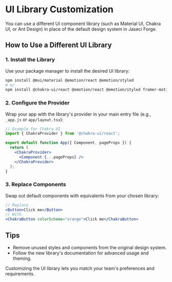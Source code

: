 # UI Library Customization

You can use a different UI component library (such as Material UI, Chakra UI, or Ant Design) in place of the default design system in Jaseci Forge.

## How to Use a Different UI Library

### 1. Install the Library
Use your package manager to install the desired UI library:

```bash
npm install @mui/material @emotion/react @emotion/styled
# or
npm install @chakra-ui/react @emotion/react @emotion/styled framer-motion
```

### 2. Configure the Provider
Wrap your app with the library's provider in your main entry file (e.g., `_app.js` or `app/layout.tsx`):

```jsx
// Example for Chakra UI
import { ChakraProvider } from '@chakra-ui/react';

export default function App({ Component, pageProps }) {
  return (
    <ChakraProvider>
      <Component {...pageProps} />
    </ChakraProvider>
  );
}
```

### 3. Replace Components
Swap out default components with equivalents from your chosen library:

```jsx
// Replace
<Button>Click me</Button>
// With
<ChakraButton colorScheme="orange">Click me</ChakraButton>
```

## Tips
- Remove unused styles and components from the original design system.
- Follow the new library's documentation for advanced usage and theming.

Customizing the UI library lets you match your team's preferences and requirements. 